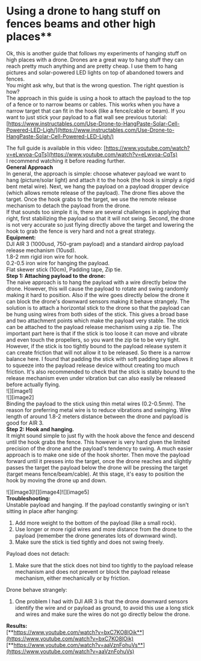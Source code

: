
# Using a drone to hang stuff on fences beams and other high places**  
Ok, this is another guide that follows my experiments of hanging stuff on high places with a drone. Drones are a great way to hang stuff they can reach pretty much anything and are pretty cheap. I use them to hang pictures and solar-powered LED lights on top of abandoned towers and fences.  
You might ask why, but that is the wrong question. The right question is how?  
The approach in this guide is using a hook to attach the payload to the top of a fence or to narrow beams or cables. This works when you have a narrow target that can fit in the hook (like a fence/cable or beam). If you want to just stick your payload to a flat wall see  previous tutorial: [https://www.instructables.com/Use-Drone-to-HangPaste-Solar-Cell-Powered-LED-Ligh/](https://www.instructables.com/Use-Drone-to-HangPaste-Solar-Cell-Powered-LED-Ligh/)

The full guide is available in this video: [https://www.youtube.com/watch?v=eLwvoa-CqTs](https://www.youtube.com/watch?v=eLwvoa-CqTs)  
I recommend watching it before reading further.  
**General Approach**  
In general, the approach is simple: choose whatever payload we want to hang (picture/solar light) and attach it to the hook (the hook is simply a rigid bent metal wire).  Next, we hang the payload on a payload dropper device (which allows remote release of the payload). The drone flies above the target. Once the hook grabs to the target, we use the remote release mechanism to detach the payload from the drone.  
If that sounds too simple it is, there are several challenges in applying that right,  first stabilizing the payload so that it will not swing. Second, the drone is not very accurate so just flying directly above the target and lowering the hook to grab the fence is very hard and not a great strategy.  
**Equipment:**  
DJI AIR 3 (1000usd, 750-gram payload) and a standard airdrop payload release mechanism (10usd).  
 1.8-2 mm rigid iron wire for hook.  
0.2-0.5 iron wire for hanging the payload.  
Flat skewer stick (10cm), Padding tape, Zip tie.  
**Step 1: Attaching payload to the drone:**  
The naive approach is to hang the payload with a wire directly below the drone. However, this will cause the payload to rotate and swing randomly making it hard to position. Also if the wire goes directly below the drone it can block the drone's downward sensors making it behave strangely.  The solution is to attach a horizontal stick to the drone so that the payload can be hung using wires from both sides of the stick. This gives a broad base and two attachment points which make the payload very stable. The stick can be attached to the payload release mechanism using a zip tie. The important part here is that if the stick is too loose it can move and vibrate and even  touch the propellers, so you want the zip tie to be very tight. However, if the stick is too tightly bound to the payload release system it can create friction that will not allow it to be released. So there is a narrow balance here. I found that padding the stick with soft padding tape allows it to squeeze into the payload release device without creating too much friction. It's also recommended to check that the stick is stably bound to the release mechanism even under vibration but can also easily be released before actually flying.  
![][image1]  
![][image2]  
Binding the payload to the stick using thin metal wires (0.2-0.5mm). The reason for preferring metal wire is to reduce vibrations and swinging. Wire length of around 1.8-2 meters distance between the drone and payload is good for AIR 3\.   
**Step 2: Hook and hanging.**  
It might sound simple to just fly with the hook above the fence and descend until the hook grabs the fence. This however is very hard given the limited precision of the drone and the payload's tendency to swing. A much easier approach is to make one side of the hook shorter. Then move the payload forward until it presses into the target, once the drone reaches and slightly passes the target the payload below the drone will be pressing the target (target means fence/beam/cable). At this stage, it's easy to position the hook by moving the drone up and down.

 ![][image3]![][image4]![][image5]  
**Troubleshooting:**  
Unstable payload and hanging. If the payload constantly swinging or isn't sitting in place after hanging:

1. Add more weight to the bottom of the payload (like a small rock).  
2. Use longer or more rigid wires and more distance from the drone to the payload (remember the drone generates lots of downward wind).  
3. Make sure the stick is tied tightly and does not swing freely.

Payload does not detach:

1. Make sure that the stick does not bind too tightly to the payload release mechanism and does not prevent or block the payload release mechanism, either mechanically or by friction.

Drone behave strangely:

1. One problem I had with DJI AIR 3 is that the drone downward sensors identify the wire and or payload as ground, to avoid this use a long stick and wires and make sure the wires do not go directly below the drone.

**Results:**  
[**https://www.youtube.com/watch?v=bxC7KO8lOik**](https://www.youtube.com/watch?v=bxC7KO8lOik)  
[**https://www.youtube.com/watch?v=aaVznFohuVs**](https://www.youtube.com/watch?v=aaVznFohuVs)
